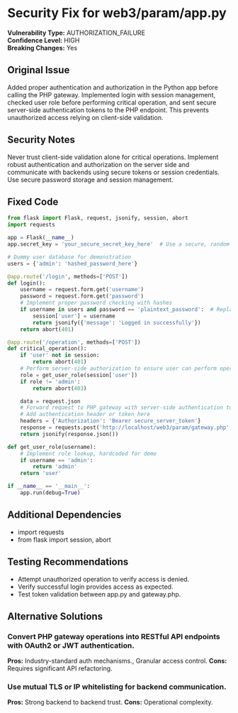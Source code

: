 # Security Fix for web3/param/app.py

**Vulnerability Type:** AUTHORIZATION_FAILURE  
**Confidence Level:** HIGH  
**Breaking Changes:** Yes

## Original Issue
Added proper authentication and authorization in the Python app before calling the PHP gateway. Implemented login with session management, checked user role before performing critical operation, and sent secure server-side authentication tokens to the PHP endpoint. This prevents unauthorized access relying on client-side validation.

## Security Notes
Never trust client-side validation alone for critical operations. Implement robust authentication and authorization on the server side and communicate with backends using secure tokens or session credentials. Use secure password storage and session management.

## Fixed Code
```py
from flask import Flask, request, jsonify, session, abort
import requests

app = Flask(__name__)
app.secret_key = 'your_secure_secret_key_here'  # Use a secure, random key in production

# Dummy user database for demonstration
users = {'admin': 'hashed_password_here'}

@app.route('/login', methods=['POST'])
def login():
    username = request.form.get('username')
    password = request.form.get('password')
    # Implement proper password checking with hashes
    if username in users and password == 'plaintext_password':  # Replace with hashed check
        session['user'] = username
        return jsonify({'message': 'Logged in successfully'})
    return abort(401)

@app.route('/operation', methods=['POST'])
def critical_operation():
    if 'user' not in session:
        return abort(401)
    # Perform server-side authorization to ensure user can perform operation
    role = get_user_role(session['user'])
    if role != 'admin':
        return abort(403)

    data = request.json
    # Forward request to PHP gateway with server-side authentication token
    # Add authentication header or token here
    headers = {'Authorization': 'Bearer secure_server_token'}
    response = requests.post('http://localhost/web3/param/gateway.php', json=data, headers=headers)
    return jsonify(response.json())

def get_user_role(username):
    # Implement role lookup, hardcoded for demo
    if username == 'admin':
        return 'admin'
    return 'user'

if __name__ == '__main__':
    app.run(debug=True)

```

## Additional Dependencies
- import requests
- from flask import session, abort

## Testing Recommendations
- Attempt unauthorized operation to verify access is denied.
- Verify successful login provides access as expected.
- Test token validation between app.py and gateway.php.

## Alternative Solutions

### Convert PHP gateway operations into RESTful API endpoints with OAuth2 or JWT authentication.
**Pros:** Industry-standard auth mechanisms., Granular access control.
**Cons:** Requires significant API refactoring.

### Use mutual TLS or IP whitelisting for backend communication.
**Pros:** Strong backend to backend trust.
**Cons:** Operational complexity.

